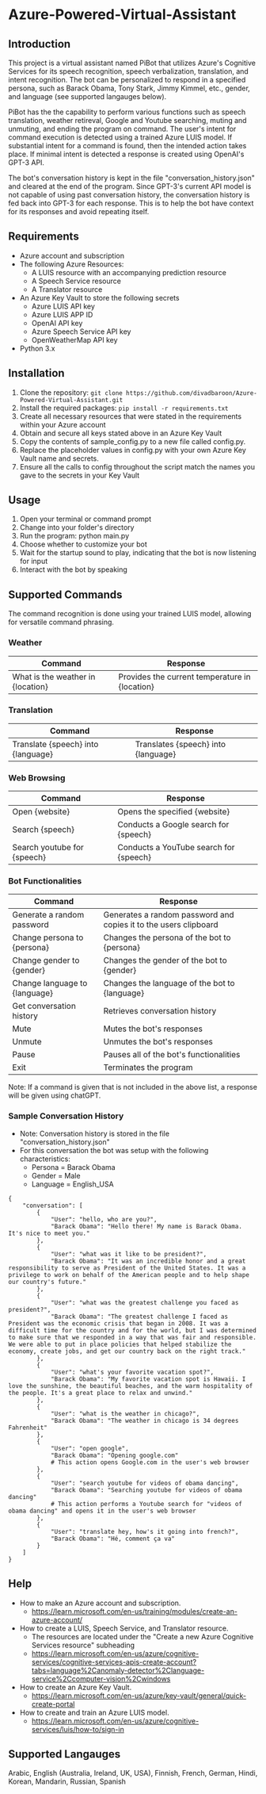# Azure-Powered-Virtual-Assistant 

## Introduction
This project is a virtual assistant named PiBot that utilizes Azure's Cognitive Services for its speech recognition, speech verbalization, translation, and intent recognition. The bot can be personalized to respond in a specified persona, such as Barack Obama, Tony Stark, Jimmy Kimmel, etc., gender, and language (see supported langauges below).

PiBot has the the capability to perform various functions such as speech translation, weather retireval, Google and Youtube searching, muting and unmuting, and ending the program on command. The user's intent for command execution is detected using a trained Azure LUIS model. If substantial intent for a command is found, then the intended action takes place. If minimal intent is detected a response is created using OpenAI's GPT-3 API. 

The bot's conversation history is kept in the file "conversation_history.json" and cleared at the end of the program. Since GPT-3's current API model is not capable of using past conversation history, the conversation history is fed back into GPT-3 for each response. This is to help the bot have context for its responses and avoid repeating itself.

## Requirements
- Azure account and subscription
- The following Azure Resources:
  - A LUIS resource with an accompanying prediction resource
  - A Speech Service resource
  - A Translator resource
- An Azure Key Vault to store the following secrets
  - Azure LUIS API key
  - Azure LUIS APP ID
  - OpenAI API key
  - Azure Speech Service API key
  - OpenWeatherMap API key
- Python 3.x

## Installation
1. Clone the repository: `git clone https://github.com/divadbaroon/Azure-Powered-Virtual-Assistant.git`
2. Install the required packages: `pip install -r requirements.txt`
3. Create all necessary resources that were stated in the requirements within your Azure account
4. Obtain and secure all keys stated above in an Azure Key Vault
5. Copy the contents of sample_config.py to a new file called config.py.
6. Replace the placeholder values in config.py with your own Azure Key Vault name and secrets.
7. Ensure all the calls to config throughout the script match the names you gave to the secrets in your Key Vault

## Usage
1. Open your terminal or command prompt
2. Change into your folder's directory
3. Run the program: python main.py
4. Choose whether to customize your bot
5. Wait for the startup sound to play, indicating that the bot is now listening for input
6. Interact with the bot by speaking

## Supported Commands
The command recognition is done using your trained LUIS model, allowing for versatile command phrasing.

### Weather
| Command | Response |
| ------- | -------- |
| What is the weather in {location} | Provides the current temperature in {location} |
### Translation
| Command | Response |
| ------- | -------- |
| Translate {speech} into {language} | Translates {speech} into {language} |
### Web Browsing
| Command | Response |
| ------- | -------- |
| Open {website} | Opens the specified {website} |
| Search {speech} | Conducts a Google search for {speech} |
| Search youtube for {speech} | Conducts a YouTube search for {speech} |
### Bot Functionalities
| Command | Response |
| ------- | -------- |
| Generate a random password | Generates a random password and copies it to the users clipboard |
| Change persona to {persona} | Changes the persona of the bot to {persona} |
| Change gender to {gender} | Changes the gender of the bot to {gender} |
| Change language to {language} | Changes the language of the bot to {language} |
| Get conversation history | Retrieves conversation history |
| Mute | Mutes the bot's responses |
| Unmute | Unmutes the bot's responses |
| Pause | Pauses all of the bot's functionalities |
| Exit | Terminates the program |

Note: If a command is given that is not included in the above list, a response will be given using chatGPT.

### Sample Conversation History
- Note: Conversation history is stored in the file "conversation_history.json"
- For this conversation the bot was setup with the following characteristics: 
  - Persona = Barack Obama 
  - Gender = Male 
  - Language = English_USA
```
{
    "conversation": [
        {
            "User": "hello, who are you?",
            "Barack Obama": "Hello there! My name is Barack Obama. It's nice to meet you."
        },
        {
            "User": "what was it like to be president?",
            "Barack Obama": "It was an incredible honor and a great responsibility to serve as President of the United States. It was a privilege to work on behalf of the American people and to help shape our country's future."
        },
        {
            "User": "what was the greatest challenge you faced as president?",
            "Barack Obama": "The greatest challenge I faced as President was the economic crisis that began in 2008. It was a difficult time for the country and for the world, but I was determined to make sure that we responded in a way that was fair and responsible. We were able to put in place policies that helped stabilize the economy, create jobs, and get our country back on the right track."
        },
        {
            "User": "what's your favorite vacation spot?",
            "Barack Obama": "My favorite vacation spot is Hawaii. I love the sunshine, the beautiful beaches, and the warm hospitality of the people. It's a great place to relax and unwind."
        },
        {
            "User": "what is the weather in chicago?",
            "Barack Obama": "The weather in chicago is 34 degrees Fahrenheit"
        },
        {
            "User": "open google",
            "Barack Obama": "Opening google.com" 
            # This action opens Google.com in the user's web browser
        },
        {
            "User": "search youtube for videos of obama dancing",
            "Barack Obama": "Searching youtube for videos of obama dancing" 
            # This action performs a Youtube search for "videos of obama dancing" and opens it in the user's web browser
        },
        {
            "User": "translate hey, how's it going into french?",
            "Barack Obama": "Hé, comment ça va"
        }
    ]
}
``` 
## Help
 - How to make an Azure account and subscription.
   - https://learn.microsoft.com/en-us/training/modules/create-an-azure-account/
 - How to create a LUIS, Speech Service, and Translator resource.
   - The resources are located under the "Create a new Azure Cognitive Services resource" subheading 
   - https://learn.microsoft.com/en-us/azure/cognitive-services/cognitive-services-apis-create-account?tabs=language%2Canomaly-detector%2Clanguage-service%2Ccomputer-vision%2Cwindows 
 - How to create an Azure Key Vault.
   - https://learn.microsoft.com/en-us/azure/key-vault/general/quick-create-portal
 - How to create and train an Azure LUIS model.
   - https://learn.microsoft.com/en-us/azure/cognitive-services/luis/how-to/sign-in
   
 ## Supported Langauges
 Arabic, English (Australia, Ireland, UK, USA), Finnish, French, German, Hindi, Korean, Mandarin, Russian, Spanish
